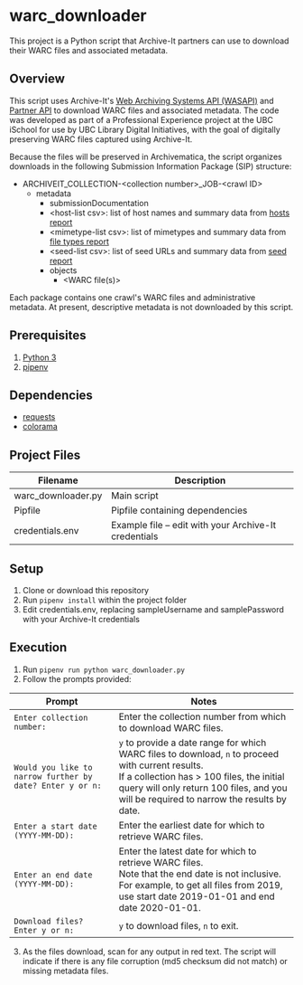 # warc_downloader
This project is a Python script that Archive-It partners can use to download their WARC files and associated metadata. 

## Overview
This script uses Archive-It's [Web Archiving Systems API (WASAPI)](https://warcs.archive-it.org/wasapi/v1/webdata) and [Partner API](https://partner.archive-it.org/api/) to download WARC files and associated metadata. The code was developed as part of a Professional Experience project at the UBC iSchool for use by UBC Library Digital Initiatives, with the goal of digitally preserving WARC files captured using Archive-It.

Because the files will be preserved in Archivematica, the script organizes downloads in the following Submission Information Package (SIP) structure:

* ARCHIVEIT_COLLECTION-\<collection number\>_JOB-\<crawl ID\>
  * metadata
    * submissionDocumentation
    * \<host-list csv\>: list of host names and summary data from [hosts report](https://support.archive-it.org/hc/en-us/articles/208333883-Read-your-crawl-s-hosts-report)
    * \<mimetype-list csv\>: list of mimetypes and summary data from [file types report](https://support.archive-it.org/hc/en-us/articles/208333873-Read-your-crawl-s-file-types-report-)
    * \<seed-list csv\>: list of seed URLs and summary data from [seed report](https://support.archive-it.org/hc/en-us/articles/208333893-Read-your-crawl-s-seeds-report)
    * objects
      * \<WARC file(s)\>
      
Each package contains one crawl's WARC files and administrative metadata. At present, descriptive metadata is not downloaded by this script.

## Prerequisites
1. [Python 3](https://www.python.org/downloads/)
2. [pipenv](https://docs.pipenv.org/en/latest/)

## Dependencies
* [requests](https://2.python-requests.org/en/master/)
* [colorama](https://pypi.org/project/colorama/)

## Project Files
| Filename          | Description |
|--------------------|-------------|
| warc_downloader.py | Main script |
| Pipfile            | Pipfile containing dependencies |
| credentials.env    | Example file – edit with your Archive-It credentials |

## Setup
1. Clone or download this repository
2. Run `pipenv install` within the project folder
3. Edit credentials.env, replacing sampleUsername and samplePassword with your Archive-It credentials

## Execution
1. Run `pipenv run python warc_downloader.py`
2. Follow the prompts provided:


| Prompt | Notes |
| --- | --- |
|  `Enter collection number:` | Enter the collection number from which to download WARC files. | 
|  `Would you like to narrow further by date? Enter y or n:` |  `y` to provide a date range for which WARC files to download, `n` to proceed with current results. <br>If a collection has > 100 files, the initial query will only return 100 files, and you will be required to narrow the results by date. | 
|  `Enter a start date (YYYY-MM-DD):`  | Enter the earliest date for which to retrieve WARC files. | 
|  `Enter an end date (YYYY-MM-DD):` | Enter the latest date for which to retrieve WARC files.<br>Note that the end date is not inclusive. For example, to get all files from 2019, use start date 2019-01-01 and end date 2020-01-01. | 
|  `Download files? Enter y or n:` | `y` to download files, `n` to exit. | 

3. As the files download, scan for any output in red text. The script will indicate if there is any file corruption (md5 checksum did not match) or missing metadata files.
